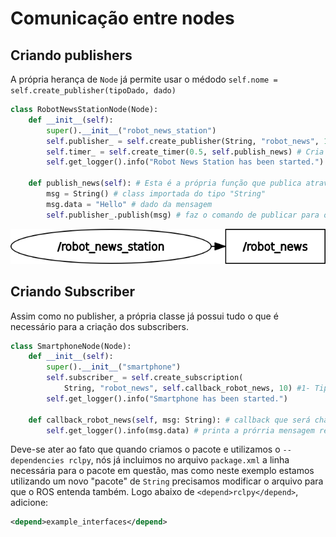 # **Comunicação entre nodes**

## **Criando publishers**
A própria herança de ```Node``` já permite usar o médodo ```self.nome = self.create_publisher(tipoDado, dado)```
```python
class RobotNewsStationNode(Node):
    def __init__(self):
        super().__init__("robot_news_station")
        self.publisher_ = self.create_publisher(String, "robot_news", 10) # 1- tipo da mensagem # 2- nome do tópico a ser publicado #3- queue size
        self.timer_ = self.create_timer(0.5, self.publish_news) # Cria o timer para char a função de publicação
        self.get_logger().info("Robot News Station has been started.")

    def publish_news(self): # Esta é a própria função que publica através do callback do timer
        msg = String() # class importada do tipo "String"
        msg.data = "Hello" # dado da mensagem
        self.publisher_.publish(msg) # faz o comando de publicar para o tópico "robot_news"
```
![publisher_and_topic](https://github.com/thobiasgd/ROS/blob/5ba2b96b2e14f9b594920d5f330b5e3970e6aa6d/Python/basic_comunication/publisherTopic.png)

## **Criando Subscriber**
Assim como no publisher, a própria classe já possui tudo o que é necessário para a criação dos subscribers.
```python
class SmartphoneNode(Node):
    def __init__(self):
        super().__init__("smartphone")
        self.subscriber_ = self.create_subscription(
            String, "robot_news", self.callback_robot_news, 10) #1- Tipo da msg #2 - nome do tópico #3- função callback #4- queue size
        self.get_logger().info("Smartphone has been started.")

    def callback_robot_news(self, msg: String): # callback que será chamado toda vez que o subscriber receber a mensagem
        self.get_logger().info(msg.data) # printa a prórria mensagem recebida
```
Deve-se ater ao fato que quando criamos o pacote e utilizamos o ```--dependencies rclpy```, nós já incluimos no arquivo ```package.xml``` a linha necessária para o pacote em questão, mas como neste exemplo estamos utilizando um novo "pacote" de ```String``` precisamos modificar o arquivo para que o ROS entenda também. Logo abaixo de ```<depend>rclpy</depend>```, adicione:
```xml
<depend>example_interfaces</depend>
```
